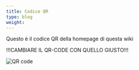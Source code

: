 ```yaml
---
title: Codice QR
type: blog
weight: 
---
```


Questo è il codice QR della homepage di questa wiki

!!!CAMBIARE IL QR-CODE CON QUELLO GIUSTO!!!

![QR code](/images/qr-code-wiki.png)
